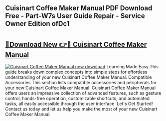 ## Cuisinart Coffee Maker Manual PDF Download Free - Part-W7s User Guide Repair - Service Owner Edition ofDc1

# <h2><a href="http://bc16619.oget.top/?id=Cuisinart+Coffee+Maker+Manual">🔗Download New 👉🔴 Cuisinart Coffee Maker Manual</a></h2>

[![Cuisinart Coffee Maker Manual new download](https://i.imgur.com/5g1atiW.png)](http://bc16619.oget.top/?id=Cuisinart+Coffee+Maker+Manual)
Learning Made Easy This guide breaks down complex concepts into simple steps for effortless understanding of your new Cuisinart Coffee Maker Manual. Compatible Accessories This section lists compatible accessories and peripherals for your new Cuisinart Coffee Maker Manual. Cuisinart Coffee Maker Manual offers users an impressive collection of advanced features, such as gesture control, hands-free operation, customizable shortcuts, and automated tasks, all easily accessible through the user interface. Let's Get Started! Contact us today and let us help you make the most of your new Cuisinart Coffee Maker Manual.
